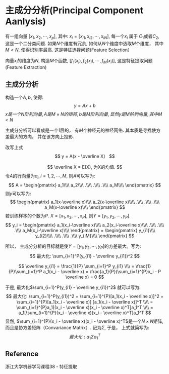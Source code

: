 # 主成分分析(Principal Component Aanlysis)

有一组向量 $[x_1, x_2, \cdots, x_p]$, 其中:
$x_i = [ x_{i1}, x_{i2}, \cdots, x_{iN} ]$, 
每一个$x_i$ 属于 $C_1$或者$C_2$, 
这是一个二分类问题.
如果$N$个维度有冗余,  如何从$N$个维度中选取$M$个维度， 其中$M < N$, 使得识别率最高. 这是特征选择问题(Feature Selection）

向量$x_i$的维度为$N$, 构造$M$个函数, $[f_1(x_i), f_2(x_i), \cdots, f_M(x_i)]$, 这是特征提取问题(Feature Extraction)

## 主成分分析
构造一个$A, b$, 使得:
$$
y = Ax + b
$$
$x是一个N阶列向量, A是M \times N的矩阵, b是M阶列向量, 显然y是M阶列向量, 其中 M < N$

主成分分析可以看成是一个1层的， 有$M$个神经元的神经网络. 其本质是寻找使方差最大的方向， 并在该方向上投影.

改写上式
$$
y = A(x - \overline X）
$$

$$
\overline X = E(X), 为X的均值.
$$
令$A$的行向量为$a_i, i = 1, 2, \cdots, M$, 则$A$可以写为:
$$
A = 
\begin{pmatrix}
a_1\\\\
a_2\\\\
.\\\\
.\\\\
.\\\\
a_M\\\\
\end{pmatrix}
$$
则$y$可以写为:
$$
\begin{pmatrix}
a_1(x-\overline x)\\\\
a_2(x-\overline x)\\\\
.\\\\
.\\\\
.\\\\
a_M(x-\overline x)\\\\
\end{pmatrix}
$$
若训练样本的个数为$P$.  $X = [x_1, x_2, \cdots, x_P]$, 则$Y = [y_1, y_2, \cdots, y_P]$.
$$
y_i = 
\begin{pmatrix}
a_1(x_i-\overline x)\\\\
a_2(x_i-\overline x)\\\\
.\\\\
.\\\\
.\\\\
a_M(x_i-\overline x)\\\\
\end{pmatrix} = 
\begin{pmatrix}
y_{i1}\\\\
y_{i2}\\\\
.\\\\
.\\\\
.\\\\
y_{iM}\\\\
\end{pmatrix}
$$

所以， 主成分分析的目标就是使$Y=[y_1, y_2, \cdots, y_P]$的方差最大。写为:
$$
最大化: \sum_{i=1}^P(y_{i1} - \overline y_{i1})^2
$$

$$
\overline y_{i1} = \frac{1}{P} \sum_{i=1}^P y_{i1} \\\\
= \frac{1}{P}\sum_{i=1}^P a_1(x_i - \overline x) = \frac{a_1}{P}(\sum_{i=1}^{P}x_i - P \overline x) = 0
$$

于是, 最大化$\sum_{i=1}^P(y_{i1} - \overline y_{i1})^2$ 就可以写为:
$$
最大化: \sum_{i=1}^P(y_{i1})^2 = \sum_{i=1}^{P}[a_1(x_i - \overline x)]^2  = \sum_{i=1}^{P}[a_1(x_i - \overline x)] [a_1(x_i - \overline x)]^T \\\\
= \sum_{i=1}^{P}a_1[(x_i - \overline x)(x_i - \overline x)^T]a_1^T \\\\
= a_1[\sum_{i=1}^{P}(x_i - \overline x)(x_i - \overline x)^T]a_1^T
$$
显然, $\sum_{i=1}^{P}(x_i - \overline x)(x_i - \overline x)^T$是一个$N \times N$矩阵, 而且是协方差矩阵（Convariance Matrix）. 记为$\Sigma$, 于是， 上式就简写为:
$$
最大化: a_1 \Sigma a_1^T
$$


## Reference
浙江大学机器学习课程38 - 特征提取
